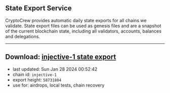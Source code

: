 ## State Export Service
CryptoCrew provides automatic daily state exports for all chains we validate. State export files can be used as genesis files and are a snapshot of the current blockchain state, including all validators, accounts, balances and delegations.

---
**Download: [injective-1 state export](https://dl.ccvalidators.com/SERVICE/injective/injective-1_export_58731804.json)**
---

- last updated: Sun Jan 28 2024 00:52:42
- chain id: `injective-1`
- export height: `58731804`
- use for: airdrops, local tests, chain recovery
